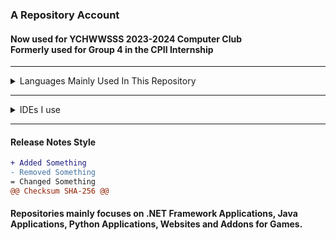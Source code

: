 ### A Repository Account
#### Now used for YCHWWSSS 2023-2024 Computer Club <br> Formerly used for Group 4 in the CPII Internship

***
<details>
  <summary>Languages Mainly Used In This Repository</summary>



- C
- C++
- C#
- Java
- Python
- HTML
  - CSS
  - SASS
  - Bootstrap
- JavaScript
    - Three.js
    - jQuery
  </details>

***

<details>
  <summary>IDEs I use</summary>


- Visual Studio Code
- Visual Studio 2022
- IntelliJ Idea Ultimate
- Pycharm
- Eclipse
</details>

***
#### Release Notes Style
```diff
+ Added Something
- Removed Something
= Changed Something
@@ Checksum SHA-256 @@
```

#### Repositories mainly focuses on .NET Framework Applications, Java Applications, Python Applications, Websites and Addons for Games.
